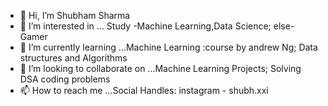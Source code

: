- 👋 Hi, I’m Shubham Sharma
- 👀 I’m interested in ... Study -Machine Learning,Data Science;
                            else- Gamer
- 🌱 I’m currently learning ...Machine Learning :course by andrew Ng;
                               Data structures and Algorithms
- 💞️ I’m looking to collaborate on ...Machine Learning Projects; Solving DSA coding problems
- 📫 How to reach me ...Social Handles: instagram - shubh.xxi

<!---
shubhamsharma-srm/shubhamsharma-srm is a ✨ special ✨ repository because its `README.md` (this file) appears on your GitHub profile.
You can click the Preview link to take a look at your changes.
--->
